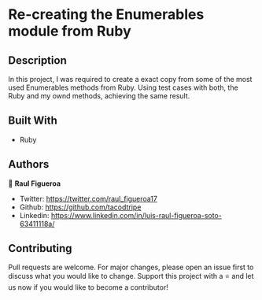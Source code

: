 # Re-creating the Enumerables module from Ruby


## Description
In this project, I was required to create a exact copy from some of the most used Enumerables methods from Ruby.
Using test cases with both, the Ruby and my ownd methods, achieving the same result.

## Built With
- Ruby

## Authors

👨 **Raul Figueroa**
- Twitter: https://twitter.com/raul_figueroa17
- Github: https://github.com/tacodtripe
- Linkedin: https://www.linkedin.com/in/luis-raul-figueroa-soto-63411118a/

## Contributing
Pull requests are welcome. For major changes, please open an issue first to discuss what you would like to change.
Support this project with a ⭐️ and let us now if you would like to become a contributor!